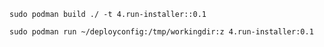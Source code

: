 

`sudo podman build ./ -t 4.run-installer::0.1`

`sudo podman run ~/deployconfig:/tmp/workingdir:z 4.run-installer:0.1`
